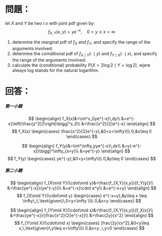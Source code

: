 # 問題：
let $X$ and $Y$ be two r.v with joint pdf given by:
$$
f_{X,Y}(x,y)=ye^{-x},\quad 0<y\leq x <\infty
$$
1. determine the marginal pdf of $f_X$ and $f_Y$, and specify the range of the arguments involved.
2. determine the comditional pdf of $f_{X\mid Y} (\cdot\mid y)$ and $f_{Y\mid X}(\cdot\mid x)$, and specify the range of the arguments involved.
3. calculate the (conditional) probability $P(X>2\log2\mid Y=\log2)$, wjere always log stands for the natural logarithm.
# 回答：
##### 第一小題
$$
\begin{align}
f_X(x)&=\int^x_0ye^{-x}\,dy\\
&=e^{-x}\left(\frac{y^2}2\right)\bigg|^x_0\\
&=\frac{x^2}{2}e^{-x}
\end{align}
$$
$$
f_X(x)
\begin{cases}
\frac{x^2}{2}e^{-x},&0<x<\infty\\\\
0,&x\leq 0
\end{cases}
$$

$$
\begin{align}
f_Y(y)&=\int^\infty_yye^{-x}\,dx\\
&=y(-e^{-x})\bigg|^\infty_{x=y}\\
&=ye^{-y}
\end{align}
$$
$$
f_Y(y)
\begin{cases}
ye^{-y},&0<y<\infty\\\\
0,&y\leq 0
\end{cases}
$$
##### 第二小題
$$
\begin{align}
f_{X\mid Y}(\cdot\mid y)&=\frac{f_{X,Y}(x,y)}{f_Y(y)}\\
&=\frac{ye^{-x}}{ye^{-y}}\\
&=e^{-x}\cdot e^y\\
&=e^{-x+y}
\end{align}
$$
$$
f_{X\mid Y}(\cdot\mid y)
\begin{cases}
e^{-x+y},&y\leq x \leq \infty\,;\,\text{given}\,0<y<\infty \\\\
0,&x<y
\end{cases}
$$

$$
\begin{align}
f_{Y\mid X}(\cdot\mid x)&=\frac{f_{X,Y}(x,y)}{f_X(x)}\\
&=\frac{ye^{-x}}{\frac{x^2}{2}e^{-x}}\\
&=\frac{2y}{x^2}
\end{align}
$$
$$
f_{Y\mid X}(\cdot\mid x)
\begin{cases}
\frac{2y}{x^2},&0<y\leq x,\,\text{given}\,y\leq x<\infty\\\\
0,&x<y ,\,y<0
\end{cases}
$$